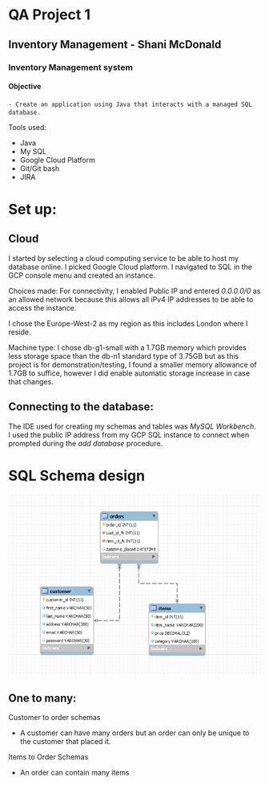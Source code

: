 # QA Project 1 #
## Inventory Management  - Shani McDonald ##

### Inventory Management system

#### Objective
    - Create an application using Java that interacts with a managed SQL database.

Tools used:
- Java
- My SQL
- Google Cloud Platform
- Git/Git bash
- JIRA


# Set up:

## Cloud 
I started by selecting a cloud computing service to be able to host my database online. 
I picked Google Cloud platform. 
I navigated to SQL in the GCP console menu and created an instance. 

Choices made:
For connectivity, I enabled Public IP and entered *0.0.0.0/0* as an allowed network because this allows all iPv4 IP addresses to be able to access the instance.

I chose the Europe-West-2 as my region as this includes London where I reside. 

Machine type:
I chose db-g1-small with a 1.7GB memory which provides less storage space than the db-n1 standard type of 3.75GB but as this project is for demonstration/testing, I found a smaller memory allowance of 1.7GB to suffice, however I did enable automatic storage increase in case that changes.

## Connecting to the database:
The IDE used for creating my schemas and tables was *MySQL Workbench*.  
I used the public IP address from my GCP SQL instance to connect when prompted during the *add database* procedure.


# SQL Schema design

![](2020-05-24-17-10-18.png)

## One to many:
Customer to order schemas
- A customer can have many orders but an order can only be unique to the customer that placed it.

Items to Order Schemas
- An order can contain many items


